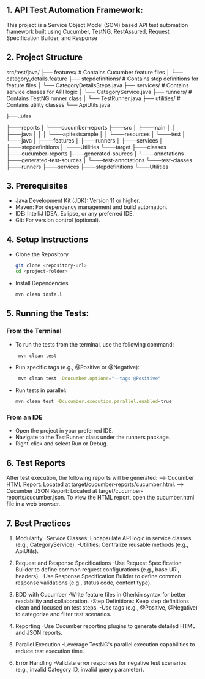 ## 1. API Test Automation Framework:
This project is a Service Object Model (SOM) based API test automation framework built using Cucumber, TestNG, RestAssured, Request Specification Builder, and Response 
## 2. Project Structure

src/test/java/
├── features/                  # Contains Cucumber feature files
│   └── category_details.feature
├── stepdefinitions/           # Contains step definitions for feature files
│   └── CategoryDetailsSteps.java
├── services/                  # Contains service classes for API logic
│   └── CategoryService.java
├── runners/                   # Contains TestNG runner class
│   └── TestRunner.java
├── utilities/                 # Contains utility classes
    └── ApiUtils.java

    ├───.idea
├───reports
│   └───cucumber-reports
├───src
│   ├───main
│   │   ├───java
│   │   │   └───apitestsample
│   │   └───resources
│   └───test
│       └───java
│           ├───features
│           ├───runners
│           ├───services
│           ├───stepdefinitions
│           └───Utilities
└───target
    ├───classes
    ├───cucumber-reports
    ├───generated-sources
    │   └───annotations
    ├───generated-test-sources
    │   └───test-annotations
    └───test-classes
        ├───runners
        ├───services
        ├───stepdefinitions
        └───Utilities


## 3. Prerequisites
- Java Development Kit (JDK): Version 11 or higher.
- Maven: For dependency management and build automation.
- IDE: IntelliJ IDEA, Eclipse, or any preferred IDE.
- Git: For version control (optional).

## 4. Setup Instructions
 - Clone the Repository
   ```sh
   git clone <repository-url>
   cd <project-folder>
   ```
- Install Dependencies
   ```sh
  mvn clean install
  ```
## 5. Running the Tests:
### From the Terminal
- To run the tests from the terminal, use the following command: 
     ```sh
      mvn clean test
     ```
- Run specific tags (e.g., @Positive or @Negative):
     ```sh
      mvn clean test -Dcucumber.options="--tags @Positive"
     ```
- Run tests in parallel:
     ```sh
    mvn clean test -Dcucumber.execution.parallel.enabled=true
     ```
### From an IDE
- Open the project in your preferred IDE.
- Navigate to the TestRunner class under the runners package. 
- Right-click and select Run or Debug.

## 6. Test Reports
   After test execution, the following reports will be generated:
   --> Cucumber HTML Report: Located at target/cucumber-reports/cucumber.html.
   --> Cucumber JSON Report: Located at target/cucumber-reports/cucumber.json.
   To view the HTML report, open the cucumber.html file in a web browser.

## 7. Best Practices
1. Modularity
-Service Classes: Encapsulate API logic in service classes (e.g., CategoryService).
-Utilities: Centralize reusable methods (e.g., ApiUtils).

2. Request and Response Specifications
-Use Request Specification Builder to define common request configurations (e.g., base URI, headers).
-Use Response Specification Builder to define common response validations (e.g., status code, content type).

3. BDD with Cucumber
-Write feature files in Gherkin syntax for better readability and collaboration.
-Step Definitions: Keep step definitions clean and focused on test steps.
-Use tags (e.g., @Positive, @Negative) to categorize and filter test scenarios.

4. Reporting
-Use Cucumber reporting plugins to generate detailed HTML and JSON reports.

5. Parallel Execution
-Leverage TestNG's parallel execution capabilities to reduce test execution time.

6. Error Handling
-Validate error responses for negative test scenarios (e.g., invalid Category ID, invalid query parameter).
